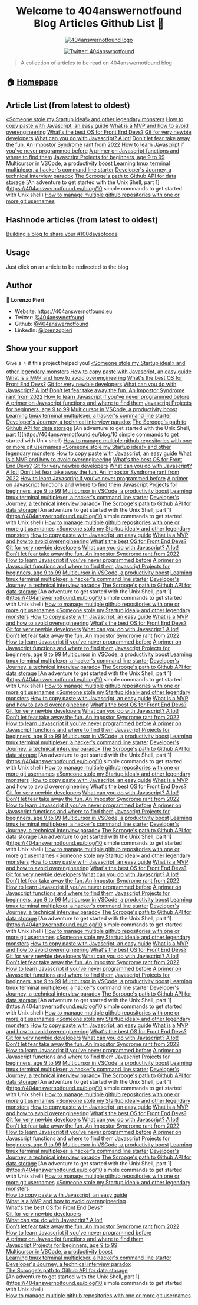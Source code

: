 <h1 align="center">Welcome to 404answernotfound <br/> Blog Articles Github List 👋</h1>

<div align="center">
<a href="404answernotfound.eu" target="_blank">
    <img alt="404answernotfound logo" src="https://camo.githubusercontent.com/8ed054ee6fae0a874adc186d180b67b61656cd7a06ad0a28f2e0e54e5ee4807c/68747470733a2f2f343034616e737765726e6f74666f756e642e65752f5f6e6578742f696d6167653f75726c3d253246737461746963253246696d61676573253246343034616e737765726e6f74666f756e646461726b7468656d652e706e6726773d31323826713d3735" />
  </a>
    </div>
<p align="center">
  <a href="https://twitter.com/404answnotfound" target="_blank">
    <img alt="Twitter: 404answnotfound" src="https://img.shields.io/twitter/follow/404answnotfound.svg?style=social" />
  </a>
</p>

> A collection of articles to be read on 404answernotfound blog

## 🏠 [Homepage](404answernotfound.eu)

## Article List (from latest to oldest)
[«Someone stole my Startup idea!» and other legendary monsters](https://404answernotfound.eu/blog/someone-stole-my-startup-idea-and-other-legendary-monsters)
[How to copy paste with Javascript, an easy guide](https://404answernotfound.eu/blog/how-to-copy-paste-with-javascript-an-easy-guide)
[What is a MVP and how to avoid overengineering](https://404answernotfound.eu/blog/what-is-an-mvp-and-how-to-avoid-overengineering)
[What's the best OS for Front End Devs?](https://404answernotfound.eu/blog/whats-the-best-os-for-web-developers)
[Git for very newbie developers](https://404answernotfound.eu/blog/git-for-very-newbie-developers)
[What can you do with Javascript? A lot!](https://404answernotfound.eu/blog/what-can-you-do-with-javascript-a-lot)
[Don't let fear take away the fun. An Impostor Syndrome rant from 2022](https://404answernotfound.eu/blog/dont-let-fear-take-away-the-fun-an-impostor-syndrom-analysis-from-2022)
[How to learn Javascript if you've never programmed before](https://404answernotfound.eu/blog/how-to-learn-javascript-if-youve-never-programmed-before)
[A primer on Javascript functions and where to find them](https://404answernotfound.eu/blog/a-primer-on-javascript-functions-and-where-to-find-them)
[Javascript Projects for beginners, age 9 to 99](https://404answernotfound.eu/blog/javascript-projects-for-beginners-age-9-to-99)
[Multicursor in VSCode, a productivity boost](https://404answernotfound.eu/blog/multicursor-in-vscode-a-productivity-boost)
[Learning tmux terminal multiplexer, a hacker's command line starter](https://404answernotfound.eu/blog/learning-tmux-terminal-multiplexer-a-hackers-command-line-starter)
[Developer's Journey, a technical interview paradox](https://404answernotfound.eu/blog/developers-journey-a-technical-interview-paradox)
[The Scrooge's path to Github API for data storage](https://404answernotfound.eu/blog/the-scrooges-path-to-github-api-for-data-storage)
[An adventure to get started with the Unix Shell, part 1](https://404answernotfound.eu/blog/10 simple commands to get started with Unix shell)
[How to manage multiple github repositories with one or more git usernames](https://404answernotfound.eu/blog/change-git-user)

## Hashnode articles (from latest to oldest)
[Building a blog to share your #100daysofcode](https://404answnotfound.hashnode.dev/building-a-blog-to-share-your-100daysofcode)
## Usage

Just click on an article to be redirected to the blog

## Author

👤 **Lorenzo Pieri**

* Website: https://404answernotfound.eu
* Twitter: [@404answnotfound](https://twitter.com/404answnotfound)
* Github: [@404answernotfound](https://github.com/404answernotfound)
* LinkedIn: [@lorenzopieri](https://linkedin.com/in/lorenzopieri)

## Show your support

Give a ⭐️ if this project helped you!
[«Someone stole my Startup idea!» and other legendary monsters](https://404answernotfound.eu/blog/someone-stole-my-startup-idea-and-other-legendary-monsters)
[How to copy paste with Javascript, an easy guide](https://404answernotfound.eu/blog/how-to-copy-paste-with-javascript-an-easy-guide)
[What is a MVP and how to avoid overengineering](https://404answernotfound.eu/blog/what-is-an-mvp-and-how-to-avoid-overengineering)
[What's the best OS for Front End Devs?](https://404answernotfound.eu/blog/whats-the-best-os-for-web-developers)
[Git for very newbie developers](https://404answernotfound.eu/blog/git-for-very-newbie-developers)
[What can you do with Javascript? A lot!](https://404answernotfound.eu/blog/what-can-you-do-with-javascript-a-lot)
[Don't let fear take away the fun. An Impostor Syndrome rant from 2022](https://404answernotfound.eu/blog/dont-let-fear-take-away-the-fun-an-impostor-syndrom-analysis-from-2022)
[How to learn Javascript if you've never programmed before](https://404answernotfound.eu/blog/how-to-learn-javascript-if-youve-never-programmed-before)
[A primer on Javascript functions and where to find them](https://404answernotfound.eu/blog/a-primer-on-javascript-functions-and-where-to-find-them)
[Javascript Projects for beginners, age 9 to 99](https://404answernotfound.eu/blog/javascript-projects-for-beginners-age-9-to-99)
[Multicursor in VSCode, a productivity boost](https://404answernotfound.eu/blog/multicursor-in-vscode-a-productivity-boost)
[Learning tmux terminal multiplexer, a hacker's command line starter](https://404answernotfound.eu/blog/learning-tmux-terminal-multiplexer-a-hackers-command-line-starter)
[Developer's Journey, a technical interview paradox](https://404answernotfound.eu/blog/developers-journey-a-technical-interview-paradox)
[The Scrooge's path to Github API for data storage](https://404answernotfound.eu/blog/the-scrooges-path-to-github-api-for-data-storage)
[An adventure to get started with the Unix Shell, part 1](https://404answernotfound.eu/blog/10 simple commands to get started with Unix shell)
[How to manage multiple github repositories with one or more git usernames](https://404answernotfound.eu/blog/change-git-user)
[«Someone stole my Startup idea!» and other legendary monsters](https://404answernotfound.eu/blog/someone-stole-my-startup-idea-and-other-legendary-monsters)
[How to copy paste with Javascript, an easy guide](https://404answernotfound.eu/blog/how-to-copy-paste-with-javascript-an-easy-guide)
[What is a MVP and how to avoid overengineering](https://404answernotfound.eu/blog/what-is-an-mvp-and-how-to-avoid-overengineering)
[What's the best OS for Front End Devs?](https://404answernotfound.eu/blog/whats-the-best-os-for-web-developers)
[Git for very newbie developers](https://404answernotfound.eu/blog/git-for-very-newbie-developers)
[What can you do with Javascript? A lot!](https://404answernotfound.eu/blog/what-can-you-do-with-javascript-a-lot)
[Don't let fear take away the fun. An Impostor Syndrome rant from 2022](https://404answernotfound.eu/blog/dont-let-fear-take-away-the-fun-an-impostor-syndrom-analysis-from-2022)
[How to learn Javascript if you've never programmed before](https://404answernotfound.eu/blog/how-to-learn-javascript-if-youve-never-programmed-before)
[A primer on Javascript functions and where to find them](https://404answernotfound.eu/blog/a-primer-on-javascript-functions-and-where-to-find-them)
[Javascript Projects for beginners, age 9 to 99](https://404answernotfound.eu/blog/javascript-projects-for-beginners-age-9-to-99)
[Multicursor in VSCode, a productivity boost](https://404answernotfound.eu/blog/multicursor-in-vscode-a-productivity-boost)
[Learning tmux terminal multiplexer, a hacker's command line starter](https://404answernotfound.eu/blog/learning-tmux-terminal-multiplexer-a-hackers-command-line-starter)
[Developer's Journey, a technical interview paradox](https://404answernotfound.eu/blog/developers-journey-a-technical-interview-paradox)
[The Scrooge's path to Github API for data storage](https://404answernotfound.eu/blog/the-scrooges-path-to-github-api-for-data-storage)
[An adventure to get started with the Unix Shell, part 1](https://404answernotfound.eu/blog/10 simple commands to get started with Unix shell)
[How to manage multiple github repositories with one or more git usernames](https://404answernotfound.eu/blog/change-git-user)
[«Someone stole my Startup idea!» and other legendary monsters](https://404answernotfound.eu/blog/someone-stole-my-startup-idea-and-other-legendary-monsters)
[How to copy paste with Javascript, an easy guide](https://404answernotfound.eu/blog/how-to-copy-paste-with-javascript-an-easy-guide)
[What is a MVP and how to avoid overengineering](https://404answernotfound.eu/blog/what-is-an-mvp-and-how-to-avoid-overengineering)
[What's the best OS for Front End Devs?](https://404answernotfound.eu/blog/whats-the-best-os-for-web-developers)
[Git for very newbie developers](https://404answernotfound.eu/blog/git-for-very-newbie-developers)
[What can you do with Javascript? A lot!](https://404answernotfound.eu/blog/what-can-you-do-with-javascript-a-lot)
[Don't let fear take away the fun. An Impostor Syndrome rant from 2022](https://404answernotfound.eu/blog/dont-let-fear-take-away-the-fun-an-impostor-syndrom-analysis-from-2022)
[How to learn Javascript if you've never programmed before](https://404answernotfound.eu/blog/how-to-learn-javascript-if-youve-never-programmed-before)
[A primer on Javascript functions and where to find them](https://404answernotfound.eu/blog/a-primer-on-javascript-functions-and-where-to-find-them)
[Javascript Projects for beginners, age 9 to 99](https://404answernotfound.eu/blog/javascript-projects-for-beginners-age-9-to-99)
[Multicursor in VSCode, a productivity boost](https://404answernotfound.eu/blog/multicursor-in-vscode-a-productivity-boost)
[Learning tmux terminal multiplexer, a hacker's command line starter](https://404answernotfound.eu/blog/learning-tmux-terminal-multiplexer-a-hackers-command-line-starter)
[Developer's Journey, a technical interview paradox](https://404answernotfound.eu/blog/developers-journey-a-technical-interview-paradox)
[The Scrooge's path to Github API for data storage](https://404answernotfound.eu/blog/the-scrooges-path-to-github-api-for-data-storage)
[An adventure to get started with the Unix Shell, part 1](https://404answernotfound.eu/blog/10 simple commands to get started with Unix shell)
[How to manage multiple github repositories with one or more git usernames](https://404answernotfound.eu/blog/change-git-user)
[«Someone stole my Startup idea!» and other legendary monsters](https://404answernotfound.eu/blog/someone-stole-my-startup-idea-and-other-legendary-monsters)
[How to copy paste with Javascript, an easy guide](https://404answernotfound.eu/blog/how-to-copy-paste-with-javascript-an-easy-guide)
[What is a MVP and how to avoid overengineering](https://404answernotfound.eu/blog/what-is-an-mvp-and-how-to-avoid-overengineering)
[What's the best OS for Front End Devs?](https://404answernotfound.eu/blog/whats-the-best-os-for-web-developers)
[Git for very newbie developers](https://404answernotfound.eu/blog/git-for-very-newbie-developers)
[What can you do with Javascript? A lot!](https://404answernotfound.eu/blog/what-can-you-do-with-javascript-a-lot)
[Don't let fear take away the fun. An Impostor Syndrome rant from 2022](https://404answernotfound.eu/blog/dont-let-fear-take-away-the-fun-an-impostor-syndrom-analysis-from-2022)
[How to learn Javascript if you've never programmed before](https://404answernotfound.eu/blog/how-to-learn-javascript-if-youve-never-programmed-before)
[A primer on Javascript functions and where to find them](https://404answernotfound.eu/blog/a-primer-on-javascript-functions-and-where-to-find-them)
[Javascript Projects for beginners, age 9 to 99](https://404answernotfound.eu/blog/javascript-projects-for-beginners-age-9-to-99)
[Multicursor in VSCode, a productivity boost](https://404answernotfound.eu/blog/multicursor-in-vscode-a-productivity-boost)
[Learning tmux terminal multiplexer, a hacker's command line starter](https://404answernotfound.eu/blog/learning-tmux-terminal-multiplexer-a-hackers-command-line-starter)
[Developer's Journey, a technical interview paradox](https://404answernotfound.eu/blog/developers-journey-a-technical-interview-paradox)
[The Scrooge's path to Github API for data storage](https://404answernotfound.eu/blog/the-scrooges-path-to-github-api-for-data-storage)
[An adventure to get started with the Unix Shell, part 1](https://404answernotfound.eu/blog/10 simple commands to get started with Unix shell)
[How to manage multiple github repositories with one or more git usernames](https://404answernotfound.eu/blog/change-git-user)
[«Someone stole my Startup idea!» and other legendary monsters](https://404answernotfound.eu/blog/someone-stole-my-startup-idea-and-other-legendary-monsters)
[How to copy paste with Javascript, an easy guide](https://404answernotfound.eu/blog/how-to-copy-paste-with-javascript-an-easy-guide)
[What is a MVP and how to avoid overengineering](https://404answernotfound.eu/blog/what-is-an-mvp-and-how-to-avoid-overengineering)
[What's the best OS for Front End Devs?](https://404answernotfound.eu/blog/whats-the-best-os-for-web-developers)
[Git for very newbie developers](https://404answernotfound.eu/blog/git-for-very-newbie-developers)
[What can you do with Javascript? A lot!](https://404answernotfound.eu/blog/what-can-you-do-with-javascript-a-lot)
[Don't let fear take away the fun. An Impostor Syndrome rant from 2022](https://404answernotfound.eu/blog/dont-let-fear-take-away-the-fun-an-impostor-syndrom-analysis-from-2022)
[How to learn Javascript if you've never programmed before](https://404answernotfound.eu/blog/how-to-learn-javascript-if-youve-never-programmed-before)
[A primer on Javascript functions and where to find them](https://404answernotfound.eu/blog/a-primer-on-javascript-functions-and-where-to-find-them)
[Javascript Projects for beginners, age 9 to 99](https://404answernotfound.eu/blog/javascript-projects-for-beginners-age-9-to-99)
[Multicursor in VSCode, a productivity boost](https://404answernotfound.eu/blog/multicursor-in-vscode-a-productivity-boost)
[Learning tmux terminal multiplexer, a hacker's command line starter](https://404answernotfound.eu/blog/learning-tmux-terminal-multiplexer-a-hackers-command-line-starter)
[Developer's Journey, a technical interview paradox](https://404answernotfound.eu/blog/developers-journey-a-technical-interview-paradox)
[The Scrooge's path to Github API for data storage](https://404answernotfound.eu/blog/the-scrooges-path-to-github-api-for-data-storage)
[An adventure to get started with the Unix Shell, part 1](https://404answernotfound.eu/blog/10 simple commands to get started with Unix shell)
[How to manage multiple github repositories with one or more git usernames](https://404answernotfound.eu/blog/change-git-user)
[«Someone stole my Startup idea!» and other legendary monsters](https://404answernotfound.eu/blog/someone-stole-my-startup-idea-and-other-legendary-monsters)
[How to copy paste with Javascript, an easy guide](https://404answernotfound.eu/blog/how-to-copy-paste-with-javascript-an-easy-guide)
[What is a MVP and how to avoid overengineering](https://404answernotfound.eu/blog/what-is-an-mvp-and-how-to-avoid-overengineering)
[What's the best OS for Front End Devs?](https://404answernotfound.eu/blog/whats-the-best-os-for-web-developers)
[Git for very newbie developers](https://404answernotfound.eu/blog/git-for-very-newbie-developers)
[What can you do with Javascript? A lot!](https://404answernotfound.eu/blog/what-can-you-do-with-javascript-a-lot)
[Don't let fear take away the fun. An Impostor Syndrome rant from 2022](https://404answernotfound.eu/blog/dont-let-fear-take-away-the-fun-an-impostor-syndrom-analysis-from-2022)
[How to learn Javascript if you've never programmed before](https://404answernotfound.eu/blog/how-to-learn-javascript-if-youve-never-programmed-before)
[A primer on Javascript functions and where to find them](https://404answernotfound.eu/blog/a-primer-on-javascript-functions-and-where-to-find-them)
[Javascript Projects for beginners, age 9 to 99](https://404answernotfound.eu/blog/javascript-projects-for-beginners-age-9-to-99)
[Multicursor in VSCode, a productivity boost](https://404answernotfound.eu/blog/multicursor-in-vscode-a-productivity-boost)
[Learning tmux terminal multiplexer, a hacker's command line starter](https://404answernotfound.eu/blog/learning-tmux-terminal-multiplexer-a-hackers-command-line-starter)
[Developer's Journey, a technical interview paradox](https://404answernotfound.eu/blog/developers-journey-a-technical-interview-paradox)
[The Scrooge's path to Github API for data storage](https://404answernotfound.eu/blog/the-scrooges-path-to-github-api-for-data-storage)
[An adventure to get started with the Unix Shell, part 1](https://404answernotfound.eu/blog/10 simple commands to get started with Unix shell)
[How to manage multiple github repositories with one or more git usernames](https://404answernotfound.eu/blog/change-git-user)
[«Someone stole my Startup idea!» and other legendary monsters](https://404answernotfound.eu/blog/someone-stole-my-startup-idea-and-other-legendary-monsters)
[How to copy paste with Javascript, an easy guide](https://404answernotfound.eu/blog/how-to-copy-paste-with-javascript-an-easy-guide)
[What is a MVP and how to avoid overengineering](https://404answernotfound.eu/blog/what-is-an-mvp-and-how-to-avoid-overengineering)
[What's the best OS for Front End Devs?](https://404answernotfound.eu/blog/whats-the-best-os-for-web-developers)
[Git for very newbie developers](https://404answernotfound.eu/blog/git-for-very-newbie-developers)
[What can you do with Javascript? A lot!](https://404answernotfound.eu/blog/what-can-you-do-with-javascript-a-lot)
[Don't let fear take away the fun. An Impostor Syndrome rant from 2022](https://404answernotfound.eu/blog/dont-let-fear-take-away-the-fun-an-impostor-syndrom-analysis-from-2022)
[How to learn Javascript if you've never programmed before](https://404answernotfound.eu/blog/how-to-learn-javascript-if-youve-never-programmed-before)
[A primer on Javascript functions and where to find them](https://404answernotfound.eu/blog/a-primer-on-javascript-functions-and-where-to-find-them)
[Javascript Projects for beginners, age 9 to 99](https://404answernotfound.eu/blog/javascript-projects-for-beginners-age-9-to-99)
[Multicursor in VSCode, a productivity boost](https://404answernotfound.eu/blog/multicursor-in-vscode-a-productivity-boost)
[Learning tmux terminal multiplexer, a hacker's command line starter](https://404answernotfound.eu/blog/learning-tmux-terminal-multiplexer-a-hackers-command-line-starter)
[Developer's Journey, a technical interview paradox](https://404answernotfound.eu/blog/developers-journey-a-technical-interview-paradox)
[The Scrooge's path to Github API for data storage](https://404answernotfound.eu/blog/the-scrooges-path-to-github-api-for-data-storage)
[An adventure to get started with the Unix Shell, part 1](https://404answernotfound.eu/blog/10 simple commands to get started with Unix shell)
[How to manage multiple github repositories with one or more git usernames](https://404answernotfound.eu/blog/change-git-user)
[«Someone stole my Startup idea!» and other legendary monsters](https://404answernotfound.eu/blog/someone-stole-my-startup-idea-and-other-legendary-monsters)
[How to copy paste with Javascript, an easy guide](https://404answernotfound.eu/blog/how-to-copy-paste-with-javascript-an-easy-guide)
[What is a MVP and how to avoid overengineering](https://404answernotfound.eu/blog/what-is-an-mvp-and-how-to-avoid-overengineering)
[What's the best OS for Front End Devs?](https://404answernotfound.eu/blog/whats-the-best-os-for-web-developers)
[Git for very newbie developers](https://404answernotfound.eu/blog/git-for-very-newbie-developers)
[What can you do with Javascript? A lot!](https://404answernotfound.eu/blog/what-can-you-do-with-javascript-a-lot)
[Don't let fear take away the fun. An Impostor Syndrome rant from 2022](https://404answernotfound.eu/blog/dont-let-fear-take-away-the-fun-an-impostor-syndrom-analysis-from-2022)
[How to learn Javascript if you've never programmed before](https://404answernotfound.eu/blog/how-to-learn-javascript-if-youve-never-programmed-before)
[A primer on Javascript functions and where to find them](https://404answernotfound.eu/blog/a-primer-on-javascript-functions-and-where-to-find-them)
[Javascript Projects for beginners, age 9 to 99](https://404answernotfound.eu/blog/javascript-projects-for-beginners-age-9-to-99)
[Multicursor in VSCode, a productivity boost](https://404answernotfound.eu/blog/multicursor-in-vscode-a-productivity-boost)
[Learning tmux terminal multiplexer, a hacker's command line starter](https://404answernotfound.eu/blog/learning-tmux-terminal-multiplexer-a-hackers-command-line-starter)
[Developer's Journey, a technical interview paradox](https://404answernotfound.eu/blog/developers-journey-a-technical-interview-paradox)
[The Scrooge's path to Github API for data storage](https://404answernotfound.eu/blog/the-scrooges-path-to-github-api-for-data-storage)
[An adventure to get started with the Unix Shell, part 1](https://404answernotfound.eu/blog/10 simple commands to get started with Unix shell)
[How to manage multiple github repositories with one or more git usernames](https://404answernotfound.eu/blog/change-git-user)
[«Someone stole my Startup idea!» and other legendary monsters](https://404answernotfound.eu/blog/someone-stole-my-startup-idea-and-other-legendary-monsters)
[How to copy paste with Javascript, an easy guide](https://404answernotfound.eu/blog/how-to-copy-paste-with-javascript-an-easy-guide)
[What is a MVP and how to avoid overengineering](https://404answernotfound.eu/blog/what-is-an-mvp-and-how-to-avoid-overengineering)
[What's the best OS for Front End Devs?](https://404answernotfound.eu/blog/whats-the-best-os-for-web-developers)
[Git for very newbie developers](https://404answernotfound.eu/blog/git-for-very-newbie-developers)
[What can you do with Javascript? A lot!](https://404answernotfound.eu/blog/what-can-you-do-with-javascript-a-lot)
[Don't let fear take away the fun. An Impostor Syndrome rant from 2022](https://404answernotfound.eu/blog/dont-let-fear-take-away-the-fun-an-impostor-syndrom-analysis-from-2022)
[How to learn Javascript if you've never programmed before](https://404answernotfound.eu/blog/how-to-learn-javascript-if-youve-never-programmed-before)
[A primer on Javascript functions and where to find them](https://404answernotfound.eu/blog/a-primer-on-javascript-functions-and-where-to-find-them)
[Javascript Projects for beginners, age 9 to 99](https://404answernotfound.eu/blog/javascript-projects-for-beginners-age-9-to-99)
[Multicursor in VSCode, a productivity boost](https://404answernotfound.eu/blog/multicursor-in-vscode-a-productivity-boost)
[Learning tmux terminal multiplexer, a hacker's command line starter](https://404answernotfound.eu/blog/learning-tmux-terminal-multiplexer-a-hackers-command-line-starter)
[Developer's Journey, a technical interview paradox](https://404answernotfound.eu/blog/developers-journey-a-technical-interview-paradox)
[The Scrooge's path to Github API for data storage](https://404answernotfound.eu/blog/the-scrooges-path-to-github-api-for-data-storage)
[An adventure to get started with the Unix Shell, part 1](https://404answernotfound.eu/blog/10 simple commands to get started with Unix shell)
[How to manage multiple github repositories with one or more git usernames](https://404answernotfound.eu/blog/change-git-user)
[«Someone stole my Startup idea!» and other legendary monsters](https://404answernotfound.eu/blog/someone-stole-my-startup-idea-and-other-legendary-monsters)  [How to copy paste with Javascript, an easy guide](https://404answernotfound.eu/blog/how-to-copy-paste-with-javascript-an-easy-guide)  [What is a MVP and how to avoid overengineering](https://404answernotfound.eu/blog/what-is-an-mvp-and-how-to-avoid-overengineering)  [What's the best OS for Front End Devs?](https://404answernotfound.eu/blog/whats-the-best-os-for-web-developers)  [Git for very newbie developers](https://404answernotfound.eu/blog/git-for-very-newbie-developers)  [What can you do with Javascript? A lot!](https://404answernotfound.eu/blog/what-can-you-do-with-javascript-a-lot)  [Don't let fear take away the fun. An Impostor Syndrome rant from 2022](https://404answernotfound.eu/blog/dont-let-fear-take-away-the-fun-an-impostor-syndrom-analysis-from-2022)  [How to learn Javascript if you've never programmed before](https://404answernotfound.eu/blog/how-to-learn-javascript-if-youve-never-programmed-before)  [A primer on Javascript functions and where to find them](https://404answernotfound.eu/blog/a-primer-on-javascript-functions-and-where-to-find-them)  [Javascript Projects for beginners, age 9 to 99](https://404answernotfound.eu/blog/javascript-projects-for-beginners-age-9-to-99)  [Multicursor in VSCode, a productivity boost](https://404answernotfound.eu/blog/multicursor-in-vscode-a-productivity-boost)  [Learning tmux terminal multiplexer, a hacker's command line starter](https://404answernotfound.eu/blog/learning-tmux-terminal-multiplexer-a-hackers-command-line-starter)  [Developer's Journey, a technical interview paradox](https://404answernotfound.eu/blog/developers-journey-a-technical-interview-paradox)  [The Scrooge's path to Github API for data storage](https://404answernotfound.eu/blog/the-scrooges-path-to-github-api-for-data-storage)  [An adventure to get started with the Unix Shell, part 1](https://404answernotfound.eu/blog/10 simple commands to get started with Unix shell)  [How to manage multiple github repositories with one or more git usernames](https://404answernotfound.eu/blog/change-git-user)  [«Someone stole my Startup idea!» and other legendary monsters](https://404answernotfound.eu/blog/someone-stole-my-startup-idea-and-other-legendary-monsters)<br/>  [How to copy paste with Javascript, an easy guide](https://404answernotfound.eu/blog/how-to-copy-paste-with-javascript-an-easy-guide)<br/>  [What is a MVP and how to avoid overengineering](https://404answernotfound.eu/blog/what-is-an-mvp-and-how-to-avoid-overengineering)<br/>  [What's the best OS for Front End Devs?](https://404answernotfound.eu/blog/whats-the-best-os-for-web-developers)<br/>  [Git for very newbie developers](https://404answernotfound.eu/blog/git-for-very-newbie-developers)<br/>  [What can you do with Javascript? A lot!](https://404answernotfound.eu/blog/what-can-you-do-with-javascript-a-lot)<br/>  [Don't let fear take away the fun. An Impostor Syndrome rant from 2022](https://404answernotfound.eu/blog/dont-let-fear-take-away-the-fun-an-impostor-syndrom-analysis-from-2022)<br/>  [How to learn Javascript if you've never programmed before](https://404answernotfound.eu/blog/how-to-learn-javascript-if-youve-never-programmed-before)<br/>  [A primer on Javascript functions and where to find them](https://404answernotfound.eu/blog/a-primer-on-javascript-functions-and-where-to-find-them)<br/>  [Javascript Projects for beginners, age 9 to 99](https://404answernotfound.eu/blog/javascript-projects-for-beginners-age-9-to-99)<br/>  [Multicursor in VSCode, a productivity boost](https://404answernotfound.eu/blog/multicursor-in-vscode-a-productivity-boost)<br/>  [Learning tmux terminal multiplexer, a hacker's command line starter](https://404answernotfound.eu/blog/learning-tmux-terminal-multiplexer-a-hackers-command-line-starter)<br/>  [Developer's Journey, a technical interview paradox](https://404answernotfound.eu/blog/developers-journey-a-technical-interview-paradox)<br/>  [The Scrooge's path to Github API for data storage](https://404answernotfound.eu/blog/the-scrooges-path-to-github-api-for-data-storage)<br/>  [An adventure to get started with the Unix Shell, part 1](https://404answernotfound.eu/blog/10 simple commands to get started with Unix shell)<br/>  [How to manage multiple github repositories with one or more git usernames](https://404answernotfound.eu/blog/change-git-user)<br/>  